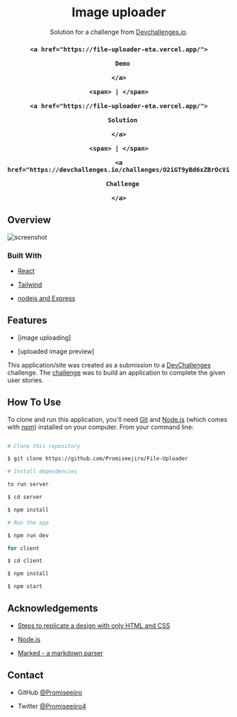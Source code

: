 <!-- Please update value in the {}  -->

<h1 align="center">Image uploader</h1>

<div align="center">

   Solution for a challenge from  <a href="http://devchallenges.io" target="_blank">Devchallenges.io</a>.

</div>

<div align="center">

  <h3>

    <a href="https://file-uploader-eta.vercel.app/">

      Demo

    </a>

    <span> | </span>

    <a href="https://file-uploader-eta.vercel.app/">

      Solution

    </a>

    <span> | </span>

    <a href="https://devchallenges.io/challenges/O2iGT9yBd6xZBrOcVirx">

      Challenge

    </a>

  </h3>

</div>

<!-- TABLE OF CONTENTS -->

## Overview

![screenshot](https://user-images.githubusercontent.com/16707738/92399059-5716eb00-f132-11ea-8b14-bcacdc8ec97b.png)

### Built With

<!-- This section should list any major frameworks that you built your project using. Here are a few git commit -m "Resolved merge conflict by keeping README.md file..-->

- [React](https://reactjs.org/)

- [Tailwind](https://tailwindcss.com/)

- [nodejs and Express](https://nodejs.org/)

## Features

- [image uploading]

- [uploaded image preview]

This application/site was created as a submission to a [DevChallenges](https://devchallenges.io/challenges) challenge. The [challenge](https://devchallenges.io/challenges/O2iGT9yBd6xZBrOcVirx) was to build an application to complete the given user stories.

## How To Use

<!-- Example: -->

To clone and run this application, you'll need [Git](https://git-scm.com) and [Node.js](https://nodejs.org/en/download/) (which comes with [npm](http://npmjs.com)) installed on your computer. From your command line:

```bash

# Clone this repository

$ git clone https://github.com/Promiseejiro/File-Uploader

# Install dependencies

to run server

$ cd server

$ npm install

# Run the app

$ npm run dev

for client 

$ cd client

$ npm install

$ npm start

```

## Acknowledgements

<!-- This section should list any articles or add-ons/plugins that helps you to complete the project. This is optional but it will help you in the future. For example -->

- [Steps to replicate a design with only HTML and CSS](https://devchallenges-blogs.web.app/how-to-replicate-design/)

- [Node.js](https://nodejs.org/)

- [Marked - a markdown parser](https://github.com/chjj/marked)

## Contact

- GitHub [@Promiseejiro](https://github.com/Promiseejiro/)

- Twitter [@Promiseejiro4](https://twitter.com/promiseejiro4)
